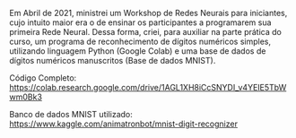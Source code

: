 Em Abril de 2021, ministrei um Workshop de Redes Neurais para iniciantes, cujo intuito maior era o de ensinar os participantes a programarem sua primeira Rede Neural. Dessa forma, criei, para auxiliar na parte prática do curso, um programa de reconhecimento de dígitos numéricos simples, utilizando linguagem Python (Google Colab) e uma base de dados de dígitos numéricos manuscritos (Base de dados MNIST).

Código Completo: https://colab.research.google.com/drive/1AGL1XH8iCcSNYDI_v4YEIE5TbWwm0Bk3

Banco de dados MNIST utilizado: https://www.kaggle.com/animatronbot/mnist-digit-recognizer
